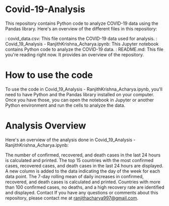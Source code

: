 # Covid-19-Analysis
This repository contains Python code to analyze COVID-19 data using the Pandas library. Here's an overview of the different files in this repository:

: covid_data.csv: This file contains the COVID-19 data used for analysis.
: Covid_19_Analysis - RanjithKrishna_Acharya.ipynb: This Jupyter notebook contains Python code to analyze the COVID-19 data.
: README.md: This file you're reading right now. It provides an overview of the repository.

# How to use the code
To use the code in Covid_19_Analysis - RanjithKrishna_Acharya.ipynb, you'll need to have Python and the Pandas library installed on your computer. Once you have those, you can open the notebook in Jupyter or another Python environment and run the cells to analyze the data.

# Analysis Overview
Here's an overview of the analysis done in Covid_19_Analysis - RanjithKrishna_Acharya.ipynb:

The number of confirmed, recovered, and death cases in the last 24 hours is calculated and printed.
The top 15 countries with the most confirmed cases, recovered cases, and death cases in the last 24 hours are displayed.
A new column is added to the data indicating the day of the week for each data point.
The 7-day rolling mean of daily increases in confirmed, recovered, and death cases is calculated and printed.
Countries with more than 100 confirmed cases, no deaths, and a high recovery rate are identified and displayed.
Contact
If you have any questions or comments about this repository, please contact me at ranjithacharya997@gmail.com.